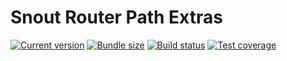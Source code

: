 # Snout Router Path Extras

[![Current version][badge-version-image]][badge-version-link]
[![Bundle size][badge-bundle-image]][badge-bundle-link]
[![Build status][badge-build-image]][badge-build-link]
[![Test coverage][badge-coverage-image]][badge-coverage-link]

[badge-build-image]: https://img.shields.io/github/actions/workflow/status/snout-router/router-path-extras/ci.yml?branch=main&style=for-the-badge
[badge-build-link]: https://github.com/snout-router/router-path-extras/actions/workflows/ci.yml
[badge-bundle-image]: https://img.shields.io/bundlephobia/minzip/@snout/router-path-extras?style=for-the-badge
[badge-bundle-link]: https://bundlephobia.com/result?p=@snout/router-path-extras
[badge-coverage-image]: https://img.shields.io/codecov/c/gh/snout-router/router-path-extras?style=for-the-badge
[badge-coverage-link]: https://codecov.io/gh/snout-router/router-path-extras
[badge-version-image]: https://img.shields.io/npm/v/@snout/router-path-extras?label=%40snout%2Frouter-path-extras&logo=npm&style=for-the-badge
[badge-version-link]: https://npmjs.com/package/@snout/router-path-extras
